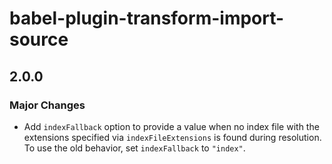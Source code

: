 # babel-plugin-transform-import-source

## 2.0.0

### Major Changes

- Add `indexFallback` option to provide a value when no index file with the
  extensions specified via `indexFileExtensions` is found during resolution.
  To use the old behavior, set `indexFallback` to `"index"`.
